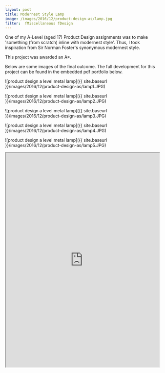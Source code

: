 ```yaml
---
layout: post
title: Modernest Style Lamp
image: /images/2016/12/product-design-as/lamp.jpg
filter:  fMiscellaneous fDesign
---
```

One of my A-Level (aged 17) Product Design assignments was to make 'something (from scratch) inline with modernest style'. Thus, I took inspiration from Sir Norman Foster's synonymous modernest style.

This project was awarded an A*.

Below are some images of the final outcome. The full development for this project can be found in the embedded pdf portfolio below.

![product design a level metal lamp]({{ site.baseurl }}/images/2016/12/product-design-as/lamp1.JPG)

![product design a level metal lamp]({{ site.baseurl }}/images/2016/12/product-design-as/lamp2.JPG)

![product design a level metal lamp]({{ site.baseurl }}/images/2016/12/product-design-as/lamp3.JPG)

![product design a level metal lamp]({{ site.baseurl }}/images/2016/12/product-design-as/lamp4.JPG)

![product design a level metal lamp]({{ site.baseurl }}/images/2016/12/product-design-as/lamp5.JPG)

<iframe src="https://drive.google.com/file/d/1kzMaNZZnFb8XBOhwtZsXrkTxK109FiEu/preview" width="100%" height="700"></iframe>
